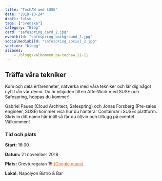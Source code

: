 ```yaml
---
title: "TechAW med SUSE"
date: "2018-10-24"
draft: false
tags: ["Svenska"]
category: "Blog"
card: "safespring_card_2.jpg"
eventbild: "safespring_background_2.jpg"
socialmediabild: "safespring_social_2.jpg"
section: "blogg"
aliases:
    - /blogg/valkommen_pa-techaw_21-11
---
```



## Träffa våra tekniker
Kom och dela erfarenheter, nätverka med våra tekniker och lär dig något nytt från vår demo. Du är inbjuden till en AfterWork med SUSE och Safespring, hoppas du kommer!

Gabriel Paues (Cloud Architect, Safespring) och Jonas Forsberg (Pre-sales engineer, SUSE) kommer visa hur du hanterar Containrar i SUSEs plattform. Skriv in ditt namn här intill så får du öl/vin och tilltugg på eventet. Välkommen!

### Tid och plats

**Start:** 16:00

**Datum:** 21 november 2018

**Plats:** Grevturegatan 15   <a href="https://goo.gl/maps/NkuB9WbraTk" style="color:#FA690F;">(Google maps)</a>

**Lokal:** Napolyon Bistro & Bar
